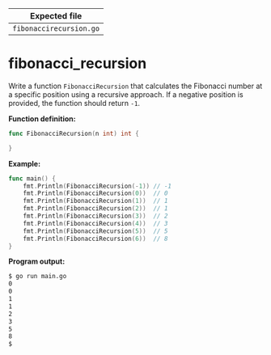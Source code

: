 | Expected file            |
| -------------------------|
| `fibonaccirecursion.go`  |

# fibonacci_recursion


Write a function `FibonacciRecursion` that calculates the Fibonacci number at a specific position using a recursive approach. If a negative position is provided, the function should return `-1`.

**Function definition:**

```go
func FibonacciRecursion(n int) int {

}
```

**Example:**

```go
func main() {
    fmt.Println(FibonacciRecursion(-1)) // -1
    fmt.Println(FibonacciRecursion(0))  // 0
    fmt.Println(FibonacciRecursion(1))  // 1
    fmt.Println(FibonacciRecursion(2))  // 1
    fmt.Println(FibonacciRecursion(3))  // 2
    fmt.Println(FibonacciRecursion(4))  // 3
    fmt.Println(FibonacciRecursion(5))  // 5
    fmt.Println(FibonacciRecursion(6))  // 8
}
```

**Program output:**

```sh
$ go run main.go
0
0
1
1
2
3
5
8
$
```
